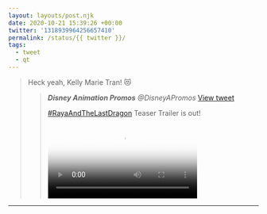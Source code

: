 ```yaml
---
layout: layouts/post.njk
date: 2020-10-21 15:39:26 +00:00
twitter: '1318939964256657410'
permalink: /status/{{ twitter }}/
tags: 
  - tweet
  - qt
---
```


> Heck yeah, Kelly Marie Tran! 😻 
> 
> > <cite>**Disney Animation Promos** @DisneyAPromos</cite> [View tweet](https://twitter.com/DisneyAPromos/status/1318898412092358656)
> > 
> > [#RayaAndTheLastDragon](https://twitter.com/hashtag/RayaAndTheLastDragon) Teaser Trailer is out!
> > 
> > <video controls preload="metadata" poster="/img/_qt/Ek2WeieVgAA4s1h.jpg"><source src="/img/_qt/RfpcCyk0TaBO16wv.mp4">Your browser does not support the video tag.</video>

---
